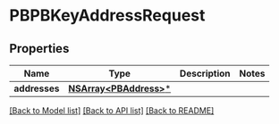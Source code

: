 # PBPBKeyAddressRequest

## Properties
Name | Type | Description | Notes
------------ | ------------- | ------------- | -------------
**addresses** | [**NSArray&lt;PBAddress&gt;***](PBAddress.md) |  | 

[[Back to Model list]](../README.md#documentation-for-models) [[Back to API list]](../README.md#documentation-for-api-endpoints) [[Back to README]](../README.md)


